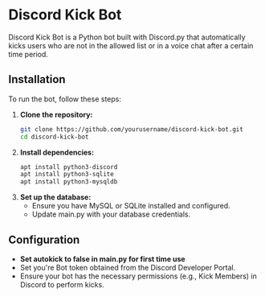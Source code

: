 # Discord Kick Bot

Discord Kick Bot is a Python bot built with Discord.py that automatically kicks users who are not in the allowed list or in a voice chat after a certain time period.

## Installation

To run the bot, follow these steps:

1. **Clone the repository:**
   ```bash
   git clone https://github.com/yourusername/discord-kick-bot.git
   cd discord-kick-bot
2. **Install dependencies:**
   ```bash
   apt install python3-discord
   apt install python3-sqlite
   apt install python3-mysqldb
3. **Set up the database:**
   - Ensure you have MySQL or SQLite installed and configured.
   - Update main.py with your database credentials.

## Configuration
   - **Set autokick to false in main.py for first time use**
   - Set you're Bot token obtained from the Discord Developer Portal.
   - Ensure your bot has the necessary permissions (e.g., Kick Members) in Discord to perform kicks.
